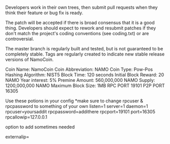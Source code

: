 Developers work in their own trees, then submit pull requests when they think their feature or bug fix is ready.

The patch will be accepted if there is broad consensus that it is a good thing. Developers should expect to rework and resubmit patches if they don't match the project's coding conventions (see coding.txt) or are controversial.

The master branch is regularly built and tested, but is not guaranteed to be completely stable. Tags are regularly created to indicate new stable release versions of NamoCoin.

Coin Name: NamoCoin
Coin Abbreviation: NAMO
Coin Type: Pow-Pos
Hashing Algorithm: NIST5
Block Time: 120 seconds
Initial Block Reward: 20 NAMO
Year interest: 5%
Premine Amount: 560,000,000 NAMO
Supply: 1200,000,000 NAMO
Maximum Block Size: 1MB
RPC PORT 19101
P2P PORT 16305

Use these potions in your config *make sure to change rpcuser & rpcpassword to something of your own
listen=1
server=1
daemon=1
rpcuser=yoursaddit
rpcpassword=addithere
rpcport=19101
port=16305
rpcallowip=127.0.0.1

option to add sometimes needed 

externalip=





